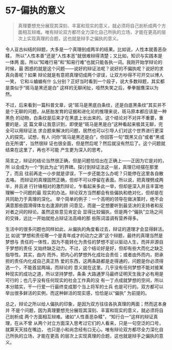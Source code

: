 # 57-偏执的意义

> 真理要想充分展现其深刻、丰富和现实的意义，就必须将自己剖析成两个方面相互辩难。唯有辩论双方都尽全力深化自己所执的立场，才能在更高的层次上实现真理的合题，这也就是辩手之偏执的意义。

令人亘古纠结的辩题，大多是一个真理剖成两半的结果。比如说，人性本就善恶杂糅，
所以“人性本善”还是“人性本恶”就很难辩得清楚；又比如，知识与实践本是一体两
面，所以“知难行易”和“知易行难”也就只能各执一词。我刚开始学辩论的时候，最
困惑的就是这个问题——说好的辩证法呢？说好的不偏执呢？说好的求真向善呢？如果
辩论就是有意把真理切成两个谬误，让双方吵得不可开交以博人一笑， 它和斗蛐蛐有什
么分别？正好当时看到一个段子，说大多数辩题，其实都是类似于“斑马是黑还是白”
这样的无聊闲扯，哑然失笑之后，拳拳服膺深以为然。

不过，后来看到一篇科普文章，说“斑马是黑底白条纹，还是白底黑条纹”其实并不
是个无聊的问题，从胚胎发育的证据和进化论的推理来说，斑马原本都应该是一种黑色
的动物，白条纹是后来才在黑底上长出来的。这个结论对不对并不重要，重要的是，这
篇文章让我意识到，即使是“斑马是黑是白”这种看起来极其无聊，完全可以用辩证法
求合题来解决的问题，居然也可以引导人们对这个世界进行更深入的探究。试想，有人
问你“斑马是黑还是白”，你回答一句“既黑又白”或者“黑或白无所谓”，当然很辩
证也很全面，但是然后呢？然后就没有然后了。这个问题就结束在这里了，再也不可能
产生更为深入的思考。

简言之，辩证的结论当然很正确，但是问题恰恰出在正确上——正因为它是对的，所
以会成为一个“到此为止”的界碑。探讨到辩证法这一层，真理已经摆在那里了，而且
往前再走一小步就是谬误，下一步还能怎么办呢？只能停在这里各自散去咯。
而辩证的真理固然正确，但却不可以停留在表面。所以说，把真理劈成两半，并且进
行针锋相对的激烈辩论，乍看起来多此一举，但却是深入并且丰富地理解一个问题的最
现实的办法。辩论双方当然都会有些偏执和绝对化，但却是在共同助力于真理的深化。
举个简单的例子：一个高明的领导在做决策时，绝不会满意那些圆滑得体左右逢源的顾
问意见，而是一定想要听到最坚决的支持者和反对者之间的辩论。虽然这些意见肯定会
显得比较偏执，但是两个“偏执”立场之间的交锋，远比一开始就抢占辩证法高峰的那
些陈词滥调有营养得多。

生活中的很多问题也同样如此，从偏执的角度看过去，辩证的道理才会显得鲜活。比
如说“梦想和责任哪一个是青年成才的动力之源”这个辩题，最终的真理当然是梦想与
责任的一体性，因为不能转化为责任的梦想不足以驱动人生，而并非源自于梦想的责任
又始终缺乏动力。不过，这个结论好是好，但却有些大而化之缺乏指导性。其实，由内
而外，把内心的梦想外化成社会责任；或者由外而内，把承担的责任内化成自己真正热
爱的东西，这两条路都是走得通的，问题是你必须得选一个，不能首鼠两端，而辩论的
意义就在这里。几乎没有任何梦想不能对接某种现实的成功之道，所以坚持梦想，条条
大路通罗马最终证明天生我才必有用是可行的；也几乎没有任何现实的社会工作真的没
有一丁点成就梦想的空间，所以本分踏实，干一行爱一行最终变成那个当上将军的士兵
也是可行的。双方都可以举出很多鲜活的实例，而这种鲜活的现实感，恰恰是以“偏执”
为前提的。

总之，辩论之所以给人偏执的印象，是因为双方往往各执真理的两面；然而这本身并
不是个问题，因为真理要想充分展现其深刻、丰富和现实的意义，就必须将自己剖析成
两个方面相互辩难。诸如“人性善恶杂糅”，“知行合一”这样的辩证真理，在从不曾
从两个对立方面深入思考过它们的人看来，只是一句空泛的口号，就算天天挂在嘴边，
也只是小和尚念经有口无心。唯有辩论双方都尽全力深化自己所执的立场，才能在更高
的层次上实现真理的合题，这也就是辩手之偏执的意义。